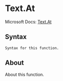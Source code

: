 # Text.At

Microsoft Docs: [Text.At](https://docs.microsoft.com/en-us/powerquery-m/text-at)

## Syntax

```
Syntax for this function.
```

## About

About this function.

